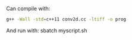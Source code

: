 Can compile with:
```bash
g++ -Wall -std=c++11 conv2d.cc -ltiff -o prog
```

And run with:
sbatch myscript.sh
